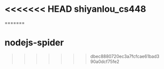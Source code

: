 <<<<<<< HEAD
shiyanlou_cs448
===============


=======
# nodejs-spider
>>>>>>> dbec8880720ec3a7fcfcae61bad390a0dcf75fe2
